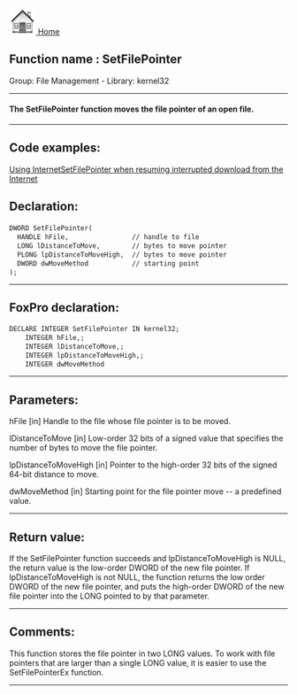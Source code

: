 [<img src="../../images/home.png"> Home ](https://github.com/VFPX/Win32API)  

## Function name : SetFilePointer
Group: File Management - Library: kernel32    
***  


#### The SetFilePointer function moves the file pointer of an open file.
***  


## Code examples:
[Using InternetSetFilePointer when resuming interrupted download from the Internet](../../samples/sample_191.md)  

## Declaration:
```foxpro  
DWORD SetFilePointer(
  HANDLE hFile,                // handle to file
  LONG lDistanceToMove,        // bytes to move pointer
  PLONG lpDistanceToMoveHigh,  // bytes to move pointer
  DWORD dwMoveMethod           // starting point
);  
```  
***  


## FoxPro declaration:
```foxpro  
DECLARE INTEGER SetFilePointer IN kernel32;
	INTEGER hFile,;
	INTEGER lDistanceToMove,;
	INTEGER lpDistanceToMoveHigh,;
	INTEGER dwMoveMethod  
```  
***  


## Parameters:
hFile 
[in] Handle to the file whose file pointer is to be moved. 

lDistanceToMove 
[in] Low-order 32 bits of a signed value that specifies the number of bytes to move the file pointer. 

lpDistanceToMoveHigh 
[in] Pointer to the high-order 32 bits of the signed 64-bit distance to move. 

dwMoveMethod 
[in] Starting point for the file pointer move -- a predefined value.  
***  


## Return value:
If the SetFilePointer function succeeds and lpDistanceToMoveHigh is NULL, the return value is the low-order DWORD of the new file pointer. If lpDistanceToMoveHigh is not NULL, the function returns the low order DWORD of the new file pointer, and puts the high-order DWORD of the new file pointer into the LONG pointed to by that parameter.   
***  


## Comments:
This function stores the file pointer in two LONG values. To work with file pointers that are larger than a single LONG value, it is easier to use the SetFilePointerEx function.  
  
***  

